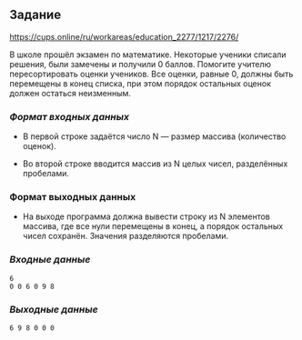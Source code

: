 ## Задание
https://cups.online/ru/workareas/education_2277/1217/2276/

В школе прошёл экзамен по математике. Некоторые ученики списали решения, были замечены и получили 0 баллов. 
Помогите учителю пересортировать оценки учеников. Все оценки, равные 0, должны быть перемещены в конец списка,
при этом порядок остальных оценок должен остаться неизменным.

### _Формат входных данных_

+ В первой строке задаётся число N — размер массива (количество оценок).

+ Во второй строке вводится массив из N целых чисел, разделённых пробелами.

### Формат выходных данных

* На выходе программа должна вывести строку из N элементов массива, где все нули перемещены в конец, а порядок остальных чисел сохранён. Значения разделяются пробелами.

### _Входные данные_
```
6
0 0 6 0 9 8
```

### _Выходные данные_

```
6 9 8 0 0 0
```
